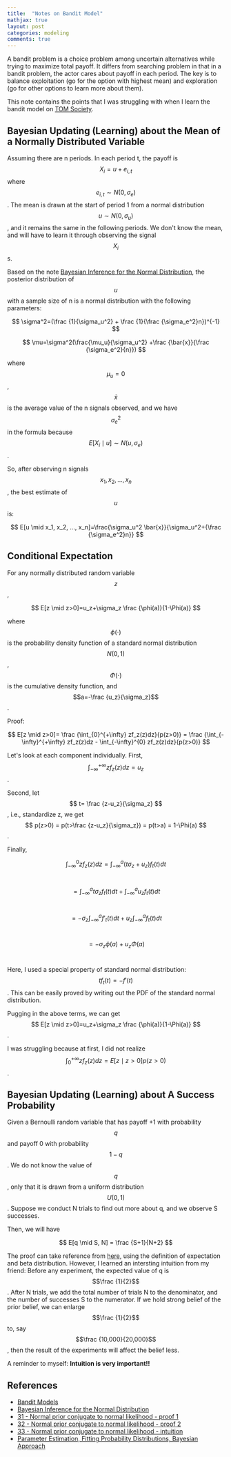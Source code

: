 ```yaml
---
title:  "Notes on Bandit Model"
mathjax: true
layout: post
categories: modeling
comments: true
---
```


A bandit problem is a choice problem among uncertain alternatives while trying to maximize total payoff. It differs from searching problem in that in a bandit problem, the actor cares about payoff in each period. The key is to balance exploitation (go for the option with highest mean) and exploration (go for other options to learn more about them).

This note contains the points that I was struggling with when I learn the bandit model on [TOM Society](https://sites.google.com/view/tomsociety/2021-summer-school?authuser=0).


## Bayesian Updating (Learning) about the Mean of a Normally Distributed Variable

Assuming there are n periods. In each period t, the payoff is $$X_i=u+e_{i,t}$$ where $$e_{i,t} \sim N(0, \sigma_e)$$. The mean is drawn at the start of period 1 from a normal distribution $$u \sim N(0, \sigma_u)$$, and it remains the same in the following periods. We don't know the mean, and will have to learn it through observing the signal $$X_i$$s.

Based on the note [Bayesian Inference for the Normal Distribution](http://www.ams.sunysb.edu/~zhu/ams570/Bayesian_Normal.pdf), the posterior distribution of $$u$$ with a sample size of n is a normal distribution with the following parameters:

$$ \sigma^2=(\frac {1}{\sigma_u^2} + \frac {1}{\frac {\sigma_e^2}n})^{-1} $$

$$ \mu=\sigma^2(\frac{\mu_u}{\sigma_u^2} +\frac {\bar{x}}{\frac {\sigma_e^2}{n}}) $$

where $$\mu_u=0$$, $$\bar{x}$$ is the average value of the n signals observed, and we have $${\sigma_e^2}$$ in the formula because $$ E[X_i \mid u] \sim N(u, \sigma_e) $$.

So, after observing n signals $$x_1, x_2, ..., x_n$$, the best estimate of $$u$$ is:

$$ E[u \mid x_1, x_2, ..., x_n]=\frac{\sigma_u^2 \bar{x}}{\sigma_u^2+{\frac {\sigma_e^2}n}} $$

## Conditional Expectation
For any normally distributed random variable $$z$$, 

$$ E[z \mid z>0]=u_z+\sigma_z \frac {\phi(a)}{1-\Phi(a)} $$

where $$\phi(\cdot)$$ is the probability density function of a standard normal distribution $$N(0,1)$$, $$\Phi(\cdot)$$ is the cumulative density function, and $$a=-\frac {u_z}{\sigma_z}$$.

Proof:

$$ E[z \mid z>0]= \frac {\int_{0}^{+\infty} zf_z(z)dz}{p(z>0)} = \frac {\int_{-\infty}^{+\infty} zf_z(z)dz - \int_{-\infty}^{0} zf_z(z)dz}{p(z>0)} $$

Let's look at each component individually. First, $$ \int_{-\infty}^{+\infty} zf_z(z)dz = u_z $$.

Second, let $$ t= \frac {z-u_z}{\sigma_z} $$, i.e., standardize z, we get $$ p(z>0) = p(t>\frac {z-u_z}{\sigma_z}) = p(t>a) = 1-\Phi(a) $$.

Finally, 

$$ \int_{-\infty}^{0} zf_z(z)dz = \int_{-\infty}^{a} (t\sigma_z+u_z)f_t(t)dt $$ &nbsp;

$$ = \int_{-\infty}^{a} t\sigma_zf_t(t)dt + \int_{-\infty}^{a} u_zf_t(t)dt $$ &nbsp;

$$ = -\sigma_z \int_{-\infty}^{a} f'_t(t)dt + u_z \int_{-\infty}^{a} f_t(t)dt $$ &nbsp;

$$ = -\sigma_z\phi(a)+u_z\Phi(a) $$ &nbsp;

Here, I used a special property of standard normal distribution: $$ tf_t(t)=-f'(t) $$. This can be easily proved by writing out the PDF of the standard normal distribution. 

Pugging in the above terms, we can get $$ E[z \mid z>0]=u_z+\sigma_z \frac {\phi(a)}{1-\Phi(a)} $$.

I was struggling because at first, I did not realize $$ \int_{0}^{+\infty} zf_z(z)dz = E[z \mid z>0]p(z>0) $$. 

## Bayesian Updating (Learning) about A Success Probability

Given a Bernoulli random variable that has payoff +1 with probability $$q$$ and payoff 0 with probability $$1-q$$. We do not know the value of $$q$$, only that it is drawn from a uniform distribution $$ U(0,1) $$. Suppose we conduct N trials to find out more about q, and we observe S successes.

Then, we will have 

$$ E[q \mid S, N] = \frac {S+1}{N+2} $$

The proof can take reference from [here](https://ocw.mit.edu/courses/mathematics/18-443-statistics-for-applications-spring-2015/lecture-notes/MIT18_443S15_LEC8.pdf), using the definition of expectation and beta distribution. However, I learned an intersting intuition from my friend: Before any experiment, the expected value of q is $$\frac {1}{2}$$. After N trials, we add the total number of trials N to the denominator, and the number of successes S to the numerator. If we hold strong belief of the prior belief, we can enlarge $$\frac {1}{2}$$ to, say $$\frac {10,000}{20,000}$$, then the result of the experiments will affect the belief less.

A reminder to myself: **Intuition is very important!!**


## References
* [Bandit Models](https://sites.google.com/view/tomsociety/2021-summer-school/156-bandit-models?authuser=0)
* [Bayesian Inference for the Normal Distribution](http://www.ams.sunysb.edu/~zhu/ams570/Bayesian_Normal.pdf)
* [31 - Normal prior conjugate to normal likelihood - proof 1](https://www.youtube.com/watch?v=MUhsT0U_nxY)
* [32 - Normal prior conjugate to normal likelihood - proof 2](https://www.youtube.com/watch?v=OGxHNPYLtko)
* [33 - Normal prior conjugate to normal likelihood - intuition](https://www.youtube.com/watch?v=f3o9Crx3qx4)
* [Parameter Estimation, Fitting Probability Distributions, Bayesian Approach](https://ocw.mit.edu/courses/mathematics/18-443-statistics-for-applications-spring-2015/lecture-notes/MIT18_443S15_LEC8.pdf)